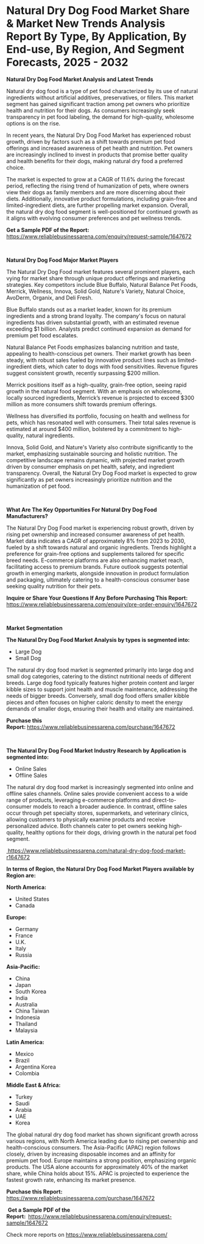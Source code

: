 <p><h1>Natural Dry Dog Food Market Share & Market New Trends Analysis Report By Type, By Application, By End-use, By Region, And Segment Forecasts, 2025 - 2032</h1></p><p><strong>Natural Dry Dog Food Market Analysis and Latest Trends</strong></p>
<p><p>Natural dry dog food is a type of pet food characterized by its use of natural ingredients without artificial additives, preservatives, or fillers. This market segment has gained significant traction among pet owners who prioritize health and nutrition for their dogs. As consumers increasingly seek transparency in pet food labeling, the demand for high-quality, wholesome options is on the rise.</p><p>In recent years, the Natural Dry Dog Food Market has experienced robust growth, driven by factors such as a shift towards premium pet food offerings and increased awareness of pet health and nutrition. Pet owners are increasingly inclined to invest in products that promise better quality and health benefits for their dogs, making natural dry food a preferred choice. </p><p>The market is expected to grow at a CAGR of 11.6% during the forecast period, reflecting the rising trend of humanization of pets, where owners view their dogs as family members and are more discerning about their diets. Additionally, innovative product formulations, including grain-free and limited-ingredient diets, are further propelling market expansion. Overall, the natural dry dog food segment is well-positioned for continued growth as it aligns with evolving consumer preferences and pet wellness trends.</p></p>
<p><strong>Get a Sample PDF of the Report:&nbsp;</strong> <a href="https://www.reliablebusinessarena.com/enquiry/request-sample/1647672?utm_campaign=3042&utm_medium=2&utm_source=Github&utm_content=ia&utm_term=05042025&utm_id=natural-dry-dog-food">https://www.reliablebusinessarena.com/enquiry/request-sample/1647672</a></p>
<p>&nbsp;</p>
<p><strong>Natural Dry Dog Food Major Market Players</strong></p>
<p><p>The Natural Dry Dog Food market features several prominent players, each vying for market share through unique product offerings and marketing strategies. Key competitors include Blue Buffalo, Natural Balance Pet Foods, Merrick, Wellness, Innova, Solid Gold, Nature's Variety, Natural Choice, AvoDerm, Organix, and Deli Fresh.</p><p>Blue Buffalo stands out as a market leader, known for its premium ingredients and a strong brand loyalty. The company's focus on natural ingredients has driven substantial growth, with an estimated revenue exceeding $1 billion. Analysts predict continued expansion as demand for premium pet food escalates.</p><p>Natural Balance Pet Foods emphasizes balancing nutrition and taste, appealing to health-conscious pet owners. Their market growth has been steady, with robust sales fueled by innovative product lines such as limited-ingredient diets, which cater to dogs with food sensitivities. Revenue figures suggest consistent growth, recently surpassing $200 million.</p><p>Merrick positions itself as a high-quality, grain-free option, seeing rapid growth in the natural food segment. With an emphasis on wholesome, locally sourced ingredients, Merrick’s revenue is projected to exceed $300 million as more consumers shift towards premium offerings.</p><p>Wellness has diversified its portfolio, focusing on health and wellness for pets, which has resonated well with consumers. Their total sales revenue is estimated at around $400 million, bolstered by a commitment to high-quality, natural ingredients.</p><p>Innova, Solid Gold, and Nature's Variety also contribute significantly to the market, emphasizing sustainable sourcing and holistic nutrition. The competitive landscape remains dynamic, with projected market growth driven by consumer emphasis on pet health, safety, and ingredient transparency. Overall, the Natural Dry Dog Food market is expected to grow significantly as pet owners increasingly prioritize nutrition and the humanization of pet food.</p></p>
<p>&nbsp;</p>
<p><strong>What Are The Key Opportunities For Natural Dry Dog Food Manufacturers?</strong></p>
<p><p>The Natural Dry Dog Food market is experiencing robust growth, driven by rising pet ownership and increased consumer awareness of pet health. Market data indicates a CAGR of approximately 8% from 2023 to 2030, fueled by a shift towards natural and organic ingredients. Trends highlight a preference for grain-free options and supplements tailored for specific breed needs. E-commerce platforms are also enhancing market reach, facilitating access to premium brands. Future outlook suggests potential growth in emerging markets, alongside innovation in product formulation and packaging, ultimately catering to a health-conscious consumer base seeking quality nutrition for their pets.</p></p>
<p><strong>Inquire or Share Your Questions If Any Before Purchasing This Report:</strong> <a href="https://www.reliablebusinessarena.com/enquiry/pre-order-enquiry/1647672?utm_campaign=3042&utm_medium=2&utm_source=Github&utm_content=ia&utm_term=05042025&utm_id=natural-dry-dog-food">https://www.reliablebusinessarena.com/enquiry/pre-order-enquiry/1647672</a></p>
<p>&nbsp;</p>
<p><strong>Market Segmentation</strong></p>
<p><strong>The Natural Dry Dog Food Market Analysis by types is segmented into:</strong></p>
<p><ul><li>Large Dog</li><li>Small Dog</li></ul></p>
<p><p>The natural dry dog food market is segmented primarily into large dog and small dog categories, catering to the distinct nutritional needs of different breeds. Large dog food typically features higher protein content and larger kibble sizes to support joint health and muscle maintenance, addressing the needs of bigger breeds. Conversely, small dog food offers smaller kibble pieces and often focuses on higher caloric density to meet the energy demands of smaller dogs, ensuring their health and vitality are maintained.</p></p>
<p><strong>Purchase this Report:&nbsp;</strong><a href="https://www.reliablebusinessarena.com/purchase/1647672?utm_campaign=3042&utm_medium=2&utm_source=Github&utm_content=ia&utm_term=05042025&utm_id=natural-dry-dog-food">https://www.reliablebusinessarena.com/purchase/1647672</a></p>
<p>&nbsp;</p>
<p><strong>The Natural Dry Dog Food Market Industry Research by Application is segmented into:</strong></p>
<p><ul><li>Online Sales</li><li>Offline Sales</li></ul></p>
<p><p>The natural dry dog food market is increasingly segmented into online and offline sales channels. Online sales provide convenient access to a wide range of products, leveraging e-commerce platforms and direct-to-consumer models to reach a broader audience. In contrast, offline sales occur through pet specialty stores, supermarkets, and veterinary clinics, allowing customers to physically examine products and receive personalized advice. Both channels cater to pet owners seeking high-quality, healthy options for their dogs, driving growth in the natural pet food segment.</p></p>
<p><a href="https://www.reliablebusinessarena.com/natural-dry-dog-food-market-r1647672?utm_campaign=3042&utm_medium=2&utm_source=Github&utm_content=ia&utm_term=05042025&utm_id=natural-dry-dog-food">&nbsp;https://www.reliablebusinessarena.com/natural-dry-dog-food-market-r1647672</a></p>
<p><strong>In terms of Region, the Natural Dry Dog Food Market Players available by Region are:</strong></p>
<p>
    <p> <strong> North America: </strong>
        <ul>
            <li>United States</li>
            <li>Canada</li>
        </ul>
        </p> 
    <p> <strong> Europe: </strong>
        <ul>
            <li>Germany</li>
            <li>France</li>
            <li>U.K.</li>
            <li>Italy</li>
            <li>Russia</li>
        </ul>
        </p> 
    <p> <strong> Asia-Pacific: </strong>
        <ul>
            <li>China</li>
            <li>Japan</li>
            <li>South Korea</li>
            <li>India</li>
            <li>Australia</li>
            <li>China Taiwan</li>
            <li>Indonesia</li>
            <li>Thailand</li>
            <li>Malaysia</li>
        </ul>
        </p> 
    <p> <strong> Latin America: </strong>
        <ul>
            <li>Mexico</li>
            <li>Brazil</li>
            <li>Argentina Korea</li>
            <li>Colombia</li>
        </ul>
        </p> 
    <p> <strong> Middle East & Africa: </strong>
        <ul>
            <li>Turkey</li>
            <li>Saudi</li>
            <li>Arabia</li>
            <li>UAE</li>
            <li>Korea</li>
        </ul>
    </p>
    </p>
<p><p>The global natural dry dog food market has shown significant growth across various regions, with North America leading due to rising pet ownership and health-conscious consumers. The Asia-Pacific (APAC) region follows closely, driven by increasing disposable incomes and an affinity for premium pet food. Europe maintains a strong position, emphasizing organic products. The USA alone accounts for approximately 40% of the market share, while China holds about 15%. APAC is projected to experience the fastest growth rate, enhancing its market presence.</p></p>
<p><strong>Purchase this Report: </strong><a href="https://www.reliablebusinessarena.com/purchase/1647672?utm_campaign=3042&utm_medium=2&utm_source=Github&utm_content=ia&utm_term=05042025&utm_id=natural-dry-dog-food">https://www.reliablebusinessarena.com/purchase/1647672</a></p>
<p>&nbsp;<strong>Get a Sample PDF of the Report:&nbsp;&nbsp;</strong><a href="https://www.reliablebusinessarena.com/enquiry/request-sample/1647672?utm_campaign=3042&utm_medium=2&utm_source=Github&utm_content=ia&utm_term=05042025&utm_id=natural-dry-dog-food">https://www.reliablebusinessarena.com/enquiry/request-sample/1647672</a></p>
<p><strong></strong></p>
<p>Check more reports on <a href="https://www.reliablebusinessarena.com/?utm_campaign=3042&utm_medium=2&utm_source=Github&utm_content=ia&utm_term=05042025&utm_id=natural-dry-dog-food">https://www.reliablebusinessarena.com/</a></p>